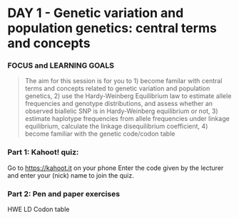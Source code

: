 # DAY 1 - Genetic variation and population genetics: central terms and concepts

### FOCUS and LEARNING GOALS
> The aim for this session is for you to 1) become familar with central terms and concepts related to genetic variation and population genetics, 2) use the Hardy-Weinberg Equilibrium law to estimate allele frequencies and genotype distributions, and assess whether an observed biallelic SNP is in Hardy-Weinberg equilibrium or not, 3) estimate haplotype frequencies from allele frequencies under linkage equilibrium, calculate the linkage disequilibrium coefficient, 4) become familiar with the genetic code/codon table

### Part 1: Kahoot! quiz:

Go to https://kahoot.it on your phone
Enter the code given by the lecturer and enter your (nick) name to join the quiz.

### Part 2: Pen and paper exercises
HWE
LD
Codon table
